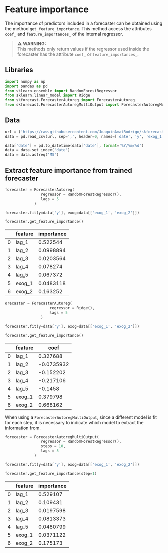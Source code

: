# Feature importance

The importance of predictors included in a forecaster can be obtained using the method `get_feature_importance`. This method access the attributes `coef_` and `feature_importances_` of the internal regressor.

> **⚠ WARNING:**  
> This methods only return values if the regressor used inside the forecaster has the attribute `coef_` or `feature_importances_`.



## Libraries

``` python
import numpy as np
import pandas as pd
from sklearn.ensemble import RandomForestRegressor
from sklearn.linear_model import Ridge
from skforecast.ForecasterAutoreg import ForecasterAutoreg
from skforecast.ForecasterAutoregMultiOutput import ForecasterAutoregMultiOutput
```
## Data

``` python
url = ('https://raw.githubusercontent.com/JoaquinAmatRodrigo/skforecast/master/data/h2o_exog.csv')
data = pd.read_csv(url, sep=',', header=0, names=['date', 'y', 'exog_1', 'exog_2'])

data['date'] = pd.to_datetime(data['date'], format='%Y/%m/%d')
data = data.set_index('date')
data = data.asfreq('MS')
```

## Extract feature importance from trained forecaster


``` python
forecaster = ForecasterAutoreg(
                regressor = RandomForestRegressor(),
                lags = 5
             )

forecaster.fit(y=data['y'], exog=data[['exog_1', 'exog_2']])

forecaster.get_feature_importance()
```

|    | feature   |   importance |
|----|-----------|--------------|
|  0 | lag_1     |    0.522544  |
|  1 | lag_2     |    0.0998894 |
|  2 | lag_3     |    0.0203564 |
|  3 | lag_4     |    0.078274  |
|  4 | lag_5     |    0.067372  |
|  5 | exog_1    |    0.0483118 |
|  6 | exog_2    |    0.163252  |

``` python
orecaster = ForecasterAutoreg(
                    regressor = Ridge(),
                    lags = 5
                )

forecaster.fit(y=data['y'], exog=data[['exog_1', 'exog_2']])

forecaster.get_feature_importance()
```

|    | feature   |       coef |
|----|-----------|------------|
|  0 | lag_1     |  0.327688  |
|  1 | lag_2     | -0.0735932 |
|  2 | lag_3     | -0.152202  |
|  3 | lag_4     | -0.217106  |
|  4 | lag_5     | -0.1458    |
|  5 | exog_1    |  0.379798  |
|  6 | exog_2    |  0.668162  |


When using a `ForecasterAutoregMultiOutput`, since a different model is fit for each step, it is necessary to indicate which model to extract the information from.

``` python
forecaster = ForecasterAutoregMultiOutput(
                regressor = RandomForestRegressor(),
                steps = 10,
                lags = 5
             )

forecaster.fit(y=data['y'], exog=data[['exog_1', 'exog_2']])

forecaster.get_feature_importance(step=1)
```

|    | feature   |   importance |
|----|-----------|--------------|
|  0 | lag_1     |    0.529107  |
|  1 | lag_2     |    0.109431  |
|  2 | lag_3     |    0.0197598 |
|  3 | lag_4     |    0.0813373 |
|  4 | lag_5     |    0.0480799 |
|  5 | exog_1    |    0.0371122 |
|  6 | exog_2    |    0.175173  |
